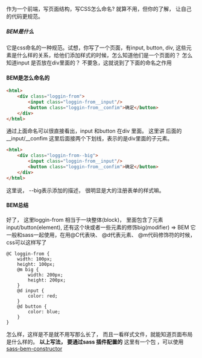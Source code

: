 作为一个前端，写页面结构，写CSS怎么命名? 
就算不用，但你的了解， 让自己的代码更规范。

##### BEM是什么
它是css命名的一种规范。试想，你写了一个页面，有input, button, div, 这些元素是什么样的关系，给他们添加样式的时候，怎么知道他们是一个页面的？ 怎么知道input 是否放在div里面的？ 不要急，这就说到了下面的命名之作用

#### BEM是怎么命名的
```html
<html>
	<div class="loggin-from">
		<input class="loggin-from__input"/>
		<button class="loggin-from__confim">确定</button>	
	</div>
</html>
```
通过上面命名可以很直接看出，input 和button 在div 里面。
这里讲 后面的 __input/__confim 这里后面接两个下划线，表示的是div里面的子元素。
```html
<html>
	<div class="loggin-from--big">
		<input class="loggin-from__input"/>
		<button class="loggin-from__confim">确定</button>	
	</div>
</html>
```
这里说， --big表示添加的描述， 很明显是大的注册表单的样式嘛。

#### BEM总结
好了， 这里loggin-from 相当于一块整体(block)， 里面包含了元素input/button(element), 还有这个块或者一些元素的修饰big(modifier) => BEM
它一般和sass一起使用，在用@C代表块、 @d代表元素、 @m代码修饰符的时候， css可以这样写了
```
@C loggin-from {
	width: 100px;
	height: 100px;
	@m big {
		width: 200px;
		height: 200px;
	}
	@d input {
		color: red;
	}
	@d button {
		color: blue;
	}
}
```
怎么样，这样是不是就不用写那么长了， 而且一看样式文件，就能知道页面布局是什么样的。
**以上写法， 要通过sass 插件配置的**
这里有一个包 ，可以使用[sass-bem-constructor](https://www.npmjs.com/package/sass-bem-constructor)